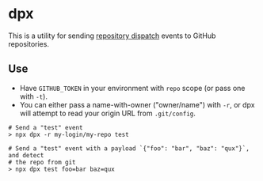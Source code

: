 # dpx

This is a utility for sending [repository dispatch][dispatch] events to
GitHub repositories.

## Use

- Have `GITHUB_TOKEN` in your environment with `repo` scope (or pass one with
  `-t`).
- You can either pass a name-with-owner ("owner/name") with `-r`, or dpx will
  attempt to read your origin URL from `.git/config`.

```shell
# Send a "test" event
> npx dpx -r my-login/my-repo test

# Send a "test" event with a payload `{"foo": "bar", "baz": "qux"}`, and detect
# the repo from git
> npx dpx test foo=bar baz=qux
```

[dispatch]: https://developer.github.com/v3/repos/#create-a-repository-dispatch-event
